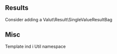 Results
-------

Consider adding a Valut\Result\SingleValueResultBag

Misc
----

Template ind i Util namespace
